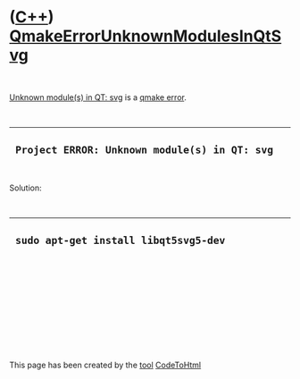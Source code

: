 
 

 

 

 

 

([C++](Cpp.md)) [QmakeErrorUnknownModulesInQtSvg](CppQmakeErrorUnknownModulesInQtSvg.md)
==========================================================================================

 

[Unknown module(s) in QT: svg](CppQmakeErrorUnknownModulesInQtSvg.md)
is a [qmake error](CppQmakeError.md).

 

  ------------------------------------------------
  ` Project ERROR: Unknown module(s) in QT: svg`
  ------------------------------------------------

 

Solution:

 

  ----------------------------------------
  ` sudo apt-get install libqt5svg5-dev`
  ----------------------------------------

 

 

 

 

 

 

This page has been created by the [tool](Tools.md)
[CodeToHtml](ToolCodeToHtml.md)
